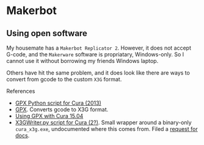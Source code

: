 # Makerbot

## Using open software

My housemate has a `Makerbot Replicator 2`.
However, it does not accept G-code, and the `Makerware` software is propriatary, Windows-only.
So I cannot use it without borrowing my friends Windows laptop.

Others have hit the same problem, and it does look like there are ways to convert from gcode to the custom `X3G` format.

References

* [GPX Python script for Cura (2013)](http://www.thingiverse.com/thing:81425)
* [GPX](https://github.com/markwal/GPX). Converts gcode to X3G format.
* [Using GPX with Cura 15.04](https://groups.google.com/forum/?fromgroups=#!topic/gpx-converter/LBFZgCDg6yg)
* [X3GWriter.py script for Cura (2?)](https://github.com/Ghostkeeper/X3GWriter).
Small wrapper around a binary-only `cura_x3g.exe`, undocumented where this comes from.
Filed a [request for docs](https://github.com/Ghostkeeper/X3GWriter/issues/1).

